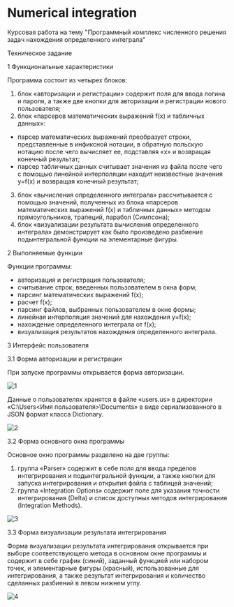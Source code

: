 # Numerical integration
Курсовая работа на тему "Программный комплекс численного решения задач нахождения определенного интеграла" 

Техническое задание

1 Функциональные характеристики

Программа состоит из четырех блоков:
1) блок «авторизации и регистрации» содержит поля для ввода логина и пароля, а также две кнопки для авторизации и регистрации нового пользователя;
2) блок «парсеров математических выражений f(x) и табличных данных»:
- парсер математических выражений преобразует строки, представленные в инфиксной нотации, в обратную польскую нотацию после чего вычисляет ее, подставляя «x» и возвращая конечный результат; 
- парсер табличных данных считывает значения из файла после чего с помощью линейной интерполяции находит неизвестные значения y=f(x) и возвращая конечный результат;
3) блок «вычисления определенного интеграла» рассчитывается с помощью значений, полученных из блока «парсеров математических выражений f(x) и табличных данных» методом прямоугольников, трапеций, парабол (Симпсона);
4) блок «визуализации результата вычисления определенного интеграла» демонстрирует как было произведено разбиение подынтегральной функции на элементарные фигуры.

2 Выполняемые функции

Функции программы:
- авторизация и регистрация пользователя;
- считывание строк, введенных пользователем в окна форм;
- парсинг математических выражений f(x);
- расчет f(x);
- парсинг файлов, выбранных пользователем в окне формы;
- линейная интерполяция значений для нахождения y=f(x);
- нахождение определенного интеграла от f(x);
- визуализация результатов нахождения определенного интеграла.

3 Интерфейс пользователя

3.1 Форма авторизации и регистрации

При запуске программы открывается форма авторизации.

![1](https://user-images.githubusercontent.com/62142602/174493445-024e6d88-2739-4ddd-9156-dea430ded4ed.png)

Данные о пользователях хранятся в файле «users.us» в директории «C:\Users\<Имя пользователя>\Documents» в виде сериализованного в JSON формат класса Dictionary.

![2](https://user-images.githubusercontent.com/62142602/174493502-fae97165-d8e3-4673-b7b9-35cf4d80b70a.png)

3.2 Форма основного окна программы

Основное окно программы разделено на две группы:
1) группа «Parser» содержит в себе поля для ввода пределов интегрирования и подынтегральной функции, а также кнопки для запуска интегрирования и открытия файла с таблицей значений;
2) группа «Integration Options» содержит поле для указания точности интегрирования (Delta) и список доступных методов интегрирования (Integration Methods).

![3](https://user-images.githubusercontent.com/62142602/174493558-b81d1d66-ef4b-4453-9a0b-f236c0e3e6a6.png)

3.3 Форма визуализации результата интегрирования

Форма визуализации результата интегрирования открывается при выборе соответствующего метода в основном окне программы и содержит в себе график (синий), заданный функцией или набором точек, и элементарные фигуры (красный), использованные для интегрирования, а также результат интегрирования и количество сделанных разбиений в левом нижнем углу.
 
![4](https://user-images.githubusercontent.com/62142602/174493568-21f754f2-3873-4a9b-9e86-2c708f6920b8.png)
